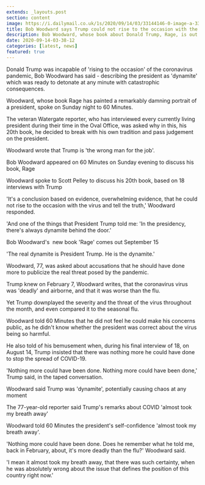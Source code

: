 ```yaml
---
extends: _layouts.post
section: content
image: https://i.dailymail.co.uk/1s/2020/09/14/03/33144146-0-image-a-33_1600049888949.jpg 
title: Bob Woodward says Trump could not rise to the occasion with the virus 
description: Bob Woodward, whose book about Donald Trump, Rage, is out this week, spoke to 60 Minutes on Sunday evening and said he felt the president could not rise to the occasion with COVID-19. 
date: 2020-09-14-03-38-12 
categories: [latest, news] 
featured: true 
--- 
```

Donald Trump was incapable of 'rising to the occasion' of the coronavirus pandemic, Bob Woodward has said - describing the president as 'dynamite' which was ready to detonate at any minute with catastrophic consequences.

Woodward, whose book Rage has painted a remarkably damning portrait of a president, spoke on Sunday night to 60 Minutes.

The veteran Watergate reporter, who has interviewed every currently living president during their time in the Oval Office, was asked why in this, his 20th book, he decided to break with his own tradition and pass judgement on the president.

Woodward wrote that Trump is 'the wrong man for the job'.  

Bob Woodward appeared on 60 Minutes on Sunday evening to discuss his book, Rage

Woodward spoke to Scott Pelley to discuss his 20th book, based on 18 interviews with Trump

'It's a conclusion based on evidence, overwhelming evidence, that he could not rise to the occasion with the virus and tell the truth,' Woodward responded. 

'And one of the things that President Trump told me: 'In the presidency, there's always dynamite behind the door.' 

Bob Woodward's  new book 'Rage' comes out September 15

'The real dynamite is President Trump. He is the dynamite.'  

Woodward, 77, was asked about accusations that he should have done more to publicize the real threat posed by the pandemic.

Trump knew on February 7, Woodward writes, that the coronavirus virus was 'deadly' and airborne, and that it was worse than the flu. 

Yet Trump downplayed the severity and the threat of the virus throughout the month, and even compared it to the seasonal flu. 

Woodward told 60 Minutes that he did not feel he could make his concerns public, as he didn't know whether the president was correct about the virus being so harmful.

He also told of his bemusement when, during his final interview of 18, on August 14, Trump insisted that there was nothing more he could have done to stop the spread of COVID-19.

'Nothing more could have been done. Nothing more could have been done,' Trump said, in the taped conversation. 

Woodward said Trump was 'dynamite', potentially causing chaos at any moment

The 77-year-old reporter said Trump's remarks about COVID 'almost took my breath away' 

Woodward told 60 Minutes the president's self-confidence 'almost took my breath away'. 

'Nothing more could have been done. Does he remember what he told me, back in February, about, it's more deadly than the flu?' Woodward said. 

'I mean it almost took my breath away, that there was such certainty, when he was absolutely wrong about the issue that defines the position of this country right now.'

